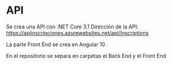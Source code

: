 # API
Se crea una API con .NET Core 3.1
Dirección de la API: https://apiinscripciones.azurewebsites.net/api/Inscriptions

La parte Front End se crea en Angular 10

En el repositorio se separa en carpetas el Back End y el Front End
